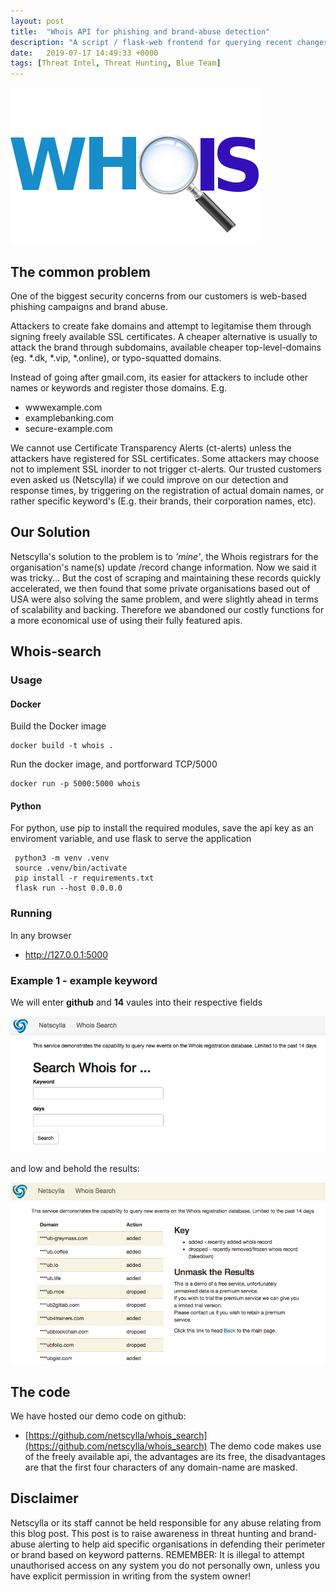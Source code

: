 ```yaml
---
layout: post
title:  "Whois API for phishing and brand-abuse detection"
description: "A script / flask-web frontend for querying recent changes in whois records given a specific keyword/domain-name, for early detection on phishing and brand-abuse."
date:   2019-07-17 14:49:33 +0000
tags: [Threat Intel, Threat Hunting, Blue Team]
---
```


![suspicious word doc](/assets/whois1.png)

## The common problem
One of the biggest security concerns from our customers is web-based phishing campaigns and brand abuse.

Attackers to create fake domains and attempt to legitamise them through signing freely available SSL certificates. A cheaper alternative is usually to attack the brand through subdomains, available cheaper top-level-domains (eg. *.dk, *.vip, *.online), or typo-squatted domains.

Instead of going after gmail.com, its easier for attackers to include other names or keywords and register those domains. E.g.
 * wwwexample.com
 * examplebanking.com
 * secure-example.com

We cannot use Certificate Transparency Alerts (ct-alerts) unless the attackers have registered for SSL certificates. Some attackers may choose not to implement SSL inorder to not trigger ct-alerts. Our trusted customers even asked us (Netscylla) if we could improve on our detection and response times, by triggering on the registration of actual domain names, or rather specific keyword's (E.g. their brands, their corporation names, etc).

## Our Solution
Netscylla's solution to the problem is to *'mine'*, the Whois registrars for the organisation's name(s) update /record change information.
Now we said it was tricky... But the cost of scraping and maintaining these records quickly accelerated, we then found that some private organisations based out of USA
were also solving the same problem, and were slightly ahead in terms of scalability and backing. Therefore we abandoned our costly functions for a more economical use of
using their fully featured apis.

## Whois-search

### Usage

#### Docker

Build the Docker image
```
docker build -t whois .
```
Run the docker image, and portforward TCP/5000
```
docker run -p 5000:5000 whois
```
#### Python

For python, use pip to install the required modules, save the api key as an enviroment variable, and use flask to serve the application
```
 python3 -m venv .venv
 source .venv/bin/activate
 pip install -r requirements.txt
 flask run --host 0.0.0.0
```

### Running

In any browser
 * http://127.0.0.1:5000

### Example 1 - example keyword
We will enter **github** and **14** vaules into their respective fields

![screenshot 1 - web page](/assets/ns_whois_screen.png)

and low and behold the results:

![screenshot 2 - results](/assets/ns_whois_screen2.png)


## The code
We have hosted our demo code on github:
 * [https://github.com/netscylla/whois_search](https://github.com/netscylla/whois_search)
The demo code makes use of the freely available api, the advantages are its free, the disadvantages are that the first four characters of any domain-name are masked. 

## Disclaimer
Netscylla or its staff cannot be held responsible for any abuse relating from this blog post. 
This post is to raise awareness in threat hunting and brand-abuse alerting to help aid specific organisations in defending their perimeter or brand based on keyword patterns. REMEMBER: It is illegal to attempt unauthorised access on any system you do not personally own, unless you have explicit permission in writing from the system owner!